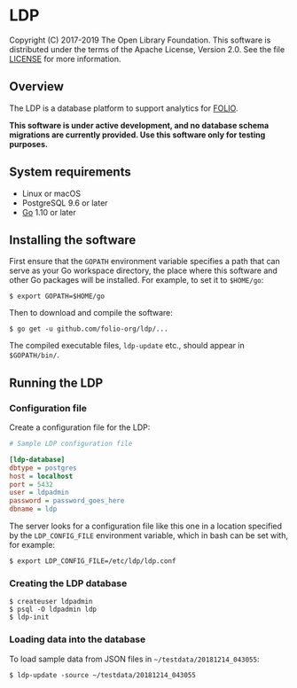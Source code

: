 LDP
===

Copyright (C) 2017-2019 The Open Library Foundation.  This software is 
distributed under the
terms of the Apache License, Version 2.0.  See the file
[LICENSE](https://github.com/folio-org/ldp/blob/master/LICENSE) for
more information.


Overview
--------

The LDP is a database platform to support analytics for
[FOLIO](https://www.folio.org).

**This software is under active development, and no database schema
migrations are currently provided.  Use this software only for testing
purposes.**


System requirements
-------------------

* Linux or macOS
* PostgreSQL 9.6 or later
* [Go](https://golang.org) 1.10 or later


Installing the software
-----------------------

First ensure that the `GOPATH` environment variable specifies a path
that can serve as your Go workspace directory, the place where this
software and other Go packages will be installed.  For example, to set
it to `$HOME/go`:

```shell
$ export GOPATH=$HOME/go
```

Then to download and compile the software:

```shell
$ go get -u github.com/folio-org/ldp/...
```

The compiled executable files, `ldp-update` etc., should appear in `$GOPATH/bin/`.  


Running the LDP
---------------

### Configuration file

Create a configuration file for the LDP:

```ini
# Sample LDP configuration file

[ldp-database]
dbtype = postgres
host = localhost
port = 5432
user = ldpadmin
password = password_goes_here
dbname = ldp
```

The server looks for a configuration file like this one in a location
specified by the `LDP_CONFIG_FILE` environment variable, which
in bash can be set with, for example:

```shell
$ export LDP_CONFIG_FILE=/etc/ldp/ldp.conf
```

### Creating the LDP database

```shell
$ createuser ldpadmin
$ psql -O ldpadmin ldp
$ ldp-init
```

### Loading data into the database

To load sample data from JSON files in `~/testdata/20181214_043055`:

```shell
$ ldp-update -source ~/testdata/20181214_043055
```


